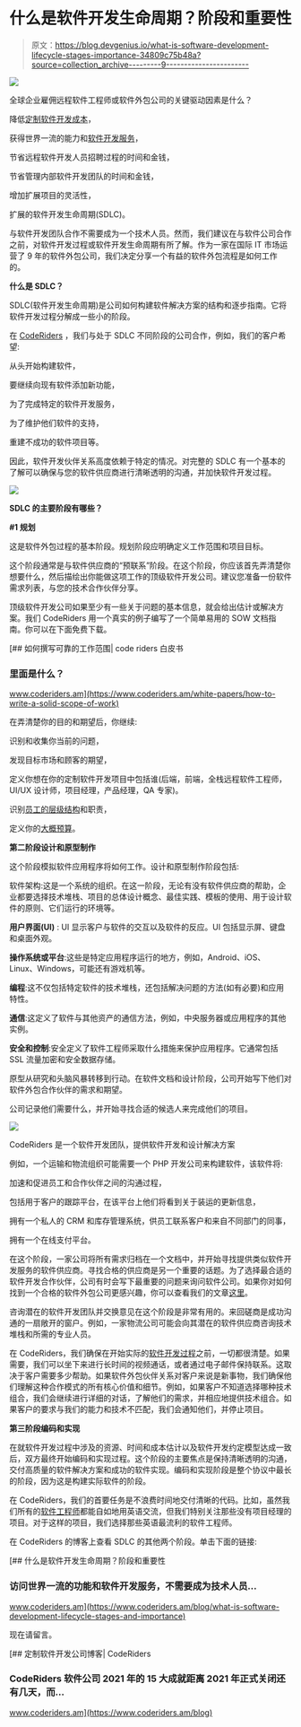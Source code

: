 # 什么是软件开发生命周期？阶段和重要性

> 原文：<https://blog.devgenius.io/what-is-software-development-lifecycle-stages-importance-34809c75b48a?source=collection_archive---------9----------------------->

![](img/67ec24d9ebc1e64a836abff7a93dc22d.png)

全球企业雇佣远程软件工程师或软件外包公司的关键驱动因素是什么？

降低[定制软件开发成本](https://www.coderiders.am/blog/how-to-calculate-best-software-development-cost-coderiders)，

获得世界一流的能力和[软件开发服务](https://www.coderiders.am/services)，

节省远程软件开发人员招聘过程的时间和金钱，

节省管理内部软件开发团队的时间和金钱，

增加扩展项目的灵活性，

扩展的软件开发生命周期(SDLC)。

与软件开发团队合作不需要成为一个技术人员。然而，我们建议在与软件公司合作之前，对软件开发过程或软件开发生命周期有所了解。作为一家在国际 IT 市场运营了 9 年的软件外包公司，我们决定分享一个有益的软件外包流程是如何工作的。

**什么是 SDLC？**

SDLC(软件开发生命周期)是公司如何构建软件解决方案的结构和逐步指南。它将软件开发过程分解成一些小的阶段。

在 [CodeRiders](https://www.coderiders.am/) ，我们与处于 SDLC 不同阶段的公司合作，例如，我们的客户希望:

从头开始构建软件，

要继续向现有软件添加新功能，

为了完成特定的软件开发服务，

为了维护他们软件的支持，

重建不成功的软件项目等。

因此，软件开发伙伴关系高度依赖于特定的情况。对完整的 SDLC 有一个基本的了解可以确保与您的软件供应商进行清晰透明的沟通，并加快软件开发过程。

![](img/f0fbb6a84b32e5f0e045da2cff4c38d3.png)

**SDLC 的主要阶段有哪些？**

**#1 规划**

这是软件外包过程的基本阶段。规划阶段应明确定义工作范围和项目目标。

这个阶段通常是与软件供应商的“预联系”阶段。在这个阶段，你应该首先弄清楚你想要什么，然后描绘出你能做这项工作的顶级软件开发公司。建议您准备一份软件需求列表，与您的技术合作伙伴分享。

顶级软件开发公司如果至少有一些关于问题的基本信息，就会给出估计或解决方案。我们 CodeRiders 用一个真实的例子编写了一个简单易用的 SOW 文档指南。你可以在下面免费下载。

[](https://www.coderiders.am/white-papers/how-to-write-a-solid-scope-of-work) [## 如何撰写可靠的工作范围| code riders 白皮书

### 里面是什么？

www.coderiders.am](https://www.coderiders.am/white-papers/how-to-write-a-solid-scope-of-work) 

在弄清楚你的目的和期望后，你继续:

识别和收集你当前的问题，

发现目标市场和顾客的期望，

定义你想在你的定制软件开发项目中包括谁(后端，前端，全栈远程软件工程师，UI/UX 设计师，项目经理，产品经理，QA 专家)。

识别[员工的层级结构](https://www.coderiders.am/blog/top-5-organizational-structures-of-software-firms-pros-and-cons)和职责，

定义你的[大概预算](https://www.coderiders.am/blog/4-simple-software-development-pricing-models-worth-knowing)。

**第二阶段设计和原型制作**

这个阶段模拟软件应用程序将如何工作。设计和原型制作阶段包括:

软件架构:这是一个系统的组织。在这一阶段，无论有没有软件供应商的帮助，企业都要选择技术堆栈、项目的总体设计概念、最佳实践、模板的使用、用于设计软件的原则、它们运行的环境等。

**用户界面(UI)** : UI 显示客户与软件的交互以及软件的反应。UI 包括显示屏、键盘和桌面外观。

**操作系统或平台**:这些是特定应用程序运行的地方，例如，Android、iOS、Linux、Windows，可能还有游戏机等。

**编程**:这不仅包括特定软件的技术堆栈，还包括解决问题的方法(如有必要)和应用特性。

**通信**:这定义了软件与其他资产的通信方法，例如，中央服务器或应用程序的其他实例。

**安全和控制**:安全定义了软件工程师采取什么措施来保护应用程序。它通常包括 SSL 流量加密和安全数据存储。

原型从研究和头脑风暴转移到行动。在软件文档和设计阶段，公司开始写下他们对软件外包合作伙伴的需求和期望。

公司记录他们需要什么，并开始寻找合适的候选人来完成他们的项目。

![](img/21e9693a39825c6a8fd3cc2fb64451fe.png)

CodeRiders 是一个软件开发团队，提供软件开发和设计解决方案

例如，一个运输和物流组织可能需要一个 PHP 开发公司来构建软件，该软件将:

加速和促进员工和合作伙伴之间的沟通过程，

包括用于客户的跟踪平台，在该平台上他们将看到关于装运的更新信息，

拥有一个私人的 CRM 和库存管理系统，供员工联系客户和来自不同部门的同事，

拥有一个在线支付平台。

在这个阶段，一家公司将所有需求归档在一个文档中，并开始寻找提供类似软件开发服务的软件供应商。寻找合格的供应商是另一个重要的话题。为了选择最合适的软件开发合作伙伴，公司有时会写下最重要的问题来询问软件公司。如果你对如何找到一个合格的软件外包公司更感兴趣，你可以查看我们的文章[这里](https://www.coderiders.am/blog/where-and-how-to-find-high-quality-software-vendor)。

咨询潜在的软件开发团队并交换意见在这个阶段是非常有用的。来回磋商是成功沟通的一扇敞开的窗户。例如，一家物流公司可能会向其潜在的软件供应商咨询技术堆栈和所需的专业人员。

在 CodeRiders，我们确保在开始实际的[软件开发过程](https://www.coderiders.am/software-development-process)之前，一切都很清楚。如果需要，我们可以坐下来进行长时间的视频通话，或者通过电子邮件保持联系。这取决于客户需要多少帮助。如果软件外包伙伴关系对客户来说是新事物，我们确保他们理解这种合作模式的所有核心价值和细节。例如，如果客户不知道选择哪种技术组合，我们会继续进行详细的对话，了解他们的需求，并相应地提供技术组合。如果客户的要求与我们的能力和技术不匹配，我们会通知他们，并停止项目。

**第三阶段编码和实现**

在就软件开发过程中涉及的资源、时间和成本估计以及软件开发约定模型达成一致后，双方最终开始编码和实现过程。这个阶段的主要焦点是保持清晰透明的沟通，交付高质量的软件解决方案和成功的软件实现。编码和实现阶段是整个协议中最长的阶段，因为这是构建实际软件的阶段。

在 CodeRiders，我们的首要任务是不浪费时间地交付清晰的代码。比如，虽然我们所有的[软件工程师](https://www.coderiders.am/company-why-us)都能自如地用英语交流，但我们特别关注那些没有项目经理的项目。对于这样的项目，我们选择那些英语最流利的软件工程师。

在 CodeRiders 的博客上查看 SDLC 的其他两个阶段。单击下面的链接:

[](https://www.coderiders.am/blog/what-is-software-development-lifecycle-stages-and-importance) [## 什么是软件开发生命周期？阶段和重要性

### 访问世界一流的功能和软件开发服务，不需要成为技术人员…

www.coderiders.am](https://www.coderiders.am/blog/what-is-software-development-lifecycle-stages-and-importance) 

现在请留言。

[](https://www.coderiders.am/blog) [## 定制软件开发公司博客| CodeRiders

### CodeRiders 软件公司 2021 年的 15 大成就距离 2021 年正式关闭还有几天，而…

www.coderiders.am](https://www.coderiders.am/blog)